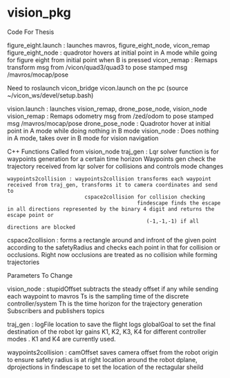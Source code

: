 # vision_pkg
Code For Thesis

figure_eight.launch : launches mavros, figure_eight_node, vicon_remap
  figure_eight_node : quadrotor hovers at initial point in A mode while going for figure eight from initial point when B is pressed
  vicon_remap : Remaps transform msg from /vicon/quad3/quad3 to pose stamped msg /mavros/mocap/pose
  
  Need to roslaunch vicon_bridge vicon.launch on the pc (source  ~/vicon_ws/devel/setup.bash)
  
vision.launch : launches vision_remap, drone_pose_node, vision_node
  vision_remap : Remaps odometry msg from /zed/odom to pose stamped msg /mavros/mocap/pose
  drone_pose_node : Quadrotor hover at initial point in A mode while doing nothing in B mode
  vision_node : Does nothing in A mode, takes over in B mode for vision navigation

C++ Functions Called from vision_node
	traj_gen : Lqr solver function is for waypoints generation for a certain time horizon
						 Waypoints gen check the trajectory received from lqr solver for collisions and controls mode changes
						 
	waypoints2collision : waypoints2collision transforms each waypoint received from traj_gen, transforms it to camera coordinates and send to
	                      	 cspace2collision for collision checking
											  findescape finds the escape in all directions represented by the binary 4 digit and returns the escape point or
											     (-1,-1,-1) if all directions are blocked
											     
  cspace2collision : forms a rectangle around and infront of the given point according to the safetyRadius and checks each point in that for
  										 collision or occlusions. Right now occlusions are treated as no collision while forming trajectories


Parameters To Change

vision_node : stupidOffset subtracts the steady offset if any while sending each waypoint to mavros
					    Ts is the sampling time of the discrete controller/system
					    Th is the time horizon for the trajectory generation
					    Subscribers and publishers topics

traj_gen :    logFile location to save the flight logs
						  globalGoal to set the final destination of the robot
						  lqr gains K1, K2, K3, K4 for different controller modes . K1 and K4 are currently used.
						  
waypoints2collision : camOffset saves camera offset from the robot origin to ensure safety radius is at right location around the robot
										  dplane, dprojections in findescape to set the location of the rectagular sheild
										  
				



